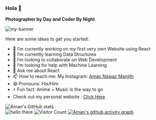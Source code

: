### Hola 👋
**Photographer by Day and Coder By Night**

<img src="https://user-images.githubusercontent.com/71788604/132047546-9f9248b9-a7d4-4d01-8f5f-d7cf7f5f76a8.jpg" alt="my-banner"/>


Here are some ideas to get you started:

- 🔭 I’m currently working on my first very own Website using React
- 🌱 I’m currently learning Data Structures 
- 👯 I’m looking to collaborate on Web Development
- 🤔 I’m looking for help with Machine Learning
- 💬 Ask me about React
- 📫 How to reach me: My Instagram: [Aman Nawaz Manjith](https://www.instagram.com/a._.man184/)
- 😄 Pronouns: His/Him
- ⚡ Fun fact: Anime + Music is the way to go
- Check out my personal website : [Click Here](https://amannawazmanjith.github.io/pp.github.io/index.html)

![Aman's GitHub stats](https://github-readme-stats.vercel.app/api?username=AmanNawazManjith&show_icons=true&theme=radical)\
![hello there](https://komarev.com/ghpvc/?username=AmanNawazManjith&color=blueviolet)
![Visitor Count](https://profile-counter.glitch.me/{AmanNawazManjith}/count.svg)
[![Aman's github activity graph](https://activity-graph.herokuapp.com/graph?username=AmanNawazManjith&theme=react-dark)](https://github.com/AmanNawazManjith/github-readme-activity-graph)

